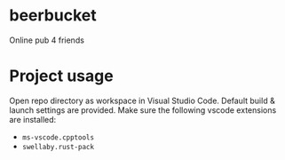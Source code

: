# beerbucket
Online pub 4 friends

# Project usage
Open repo directory as workspace in Visual Studio Code. Default build & launch settings are provided. 
Make sure the following vscode extensions are installed:

- `ms-vscode.cpptools`
- `swellaby.rust-pack`
